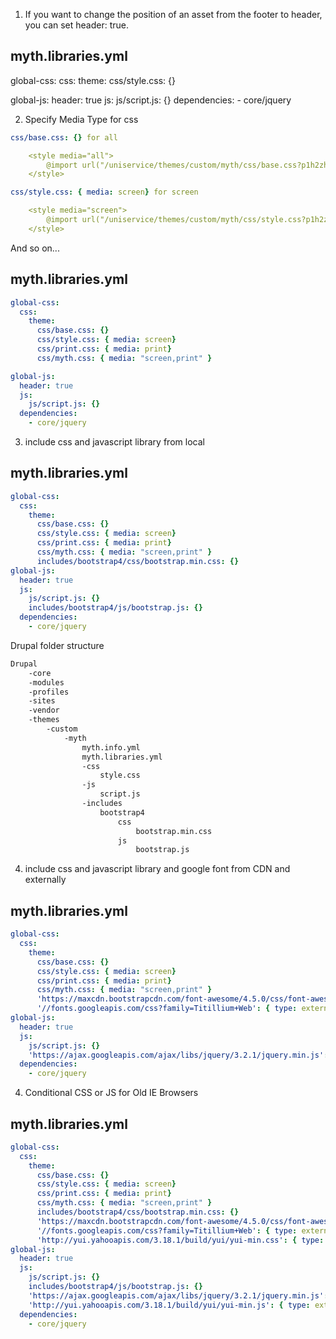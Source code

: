 1. If you want to change the position of an asset from the footer to header, you can set header: true.

myth.libraries.yml
------------------
global-css:
  css:
    theme:
      css/style.css: {}

global-js:
  header: true
  js:
    js/script.js: {}
  dependencies:
    - core/jquery


2. Specify Media Type for css

```yml
css/base.css: {} for all

	<style media="all">
		@import url("/uniservice/themes/custom/myth/css/base.css?p1h2zh");
	</style>

css/style.css: { media: screen} for screen

	<style media="screen">
		@import url("/uniservice/themes/custom/myth/css/style.css?p1h2zh");
	</style>
```

And so on...

myth.libraries.yml
------------------
```yml
global-css:
  css:
    theme:
      css/base.css: {}
      css/style.css: { media: screen}
      css/print.css: { media: print}
      css/myth.css: { media: "screen,print" }

global-js:
  header: true
  js:
    js/script.js: {}
  dependencies:
    - core/jquery
```

3. include css and javascript library from local

myth.libraries.yml
------------------
```yml
global-css:
  css:
    theme:
      css/base.css: {}
      css/style.css: { media: screen}
      css/print.css: { media: print}
      css/myth.css: { media: "screen,print" }
      includes/bootstrap4/css/bootstrap.min.css: {}
global-js:
  header: true
  js:
    js/script.js: {}
    includes/bootstrap4/js/bootstrap.js: {}
  dependencies:
    - core/jquery
```
Drupal folder structure

```html
Drupal
	-core
	-modules
	-profiles
	-sites
	-vendor
	-themes
		-custom
			-myth
				myth.info.yml
				myth.libraries.yml
				-css
					style.css
				-js
					script.js
				-includes
					bootstrap4
						css
							bootstrap.min.css
						js
							bootstrap.js
```

4. include css and javascript library and google font from CDN and externally

myth.libraries.yml
------------------
```yml
global-css:
  css:
    theme:
      css/base.css: {}
      css/style.css: { media: screen}
      css/print.css: { media: print}
      css/myth.css: { media: "screen,print" }
      'https://maxcdn.bootstrapcdn.com/font-awesome/4.5.0/css/font-awesome.min.css': { type: external, minified: true }
      '//fonts.googleapis.com/css?family=Titillium+Web': { type: external, minified: true }
global-js:
  header: true
  js:
    js/script.js: {}
    'https://ajax.googleapis.com/ajax/libs/jquery/3.2.1/jquery.min.js': { type: external, minified: true }
  dependencies:
    - core/jquery
```

4. Conditional CSS or JS for Old IE Browsers

myth.libraries.yml
------------------
```yml
global-css:
  css:
    theme:
      css/base.css: {}
      css/style.css: { media: screen}
      css/print.css: { media: print}
      css/myth.css: { media: "screen,print" }
      includes/bootstrap4/css/bootstrap.min.css: {}
      'https://maxcdn.bootstrapcdn.com/font-awesome/4.5.0/css/font-awesome.min.css': { type: external, minified: true }
      '//fonts.googleapis.com/css?family=Titillium+Web': { type: external, minified: true }
      'http://yui.yahooapis.com/3.18.1/build/yui/yui-min.css': { type: external, browsers: { IE: 'lte IE 8', '!IE': false } }
global-js:
  header: true
  js:
    js/script.js: {}
    includes/bootstrap4/js/bootstrap.js: {}
    'https://ajax.googleapis.com/ajax/libs/jquery/3.2.1/jquery.min.js': { type: external, minified: true }
    'http://yui.yahooapis.com/3.18.1/build/yui/yui-min.js': { type: external, browsers: { IE: 'lte IE 8', '!IE': false } }    
  dependencies:
    - core/jquery
```
